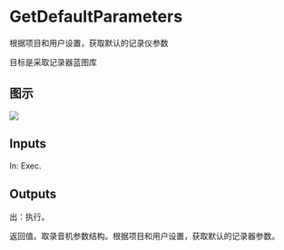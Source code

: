 # GetDefaultParameters

根据项目和用户设置，获取默认的记录仪参数

目标是采取记录器蓝图库

## 图示

![]($-20221218-21101098.png)

## Inputs

In: Exec.  

## Outputs

出：执行。

返回值。取录音机参数结构。根据项目和用户设置，获取默认的记录器参数。
